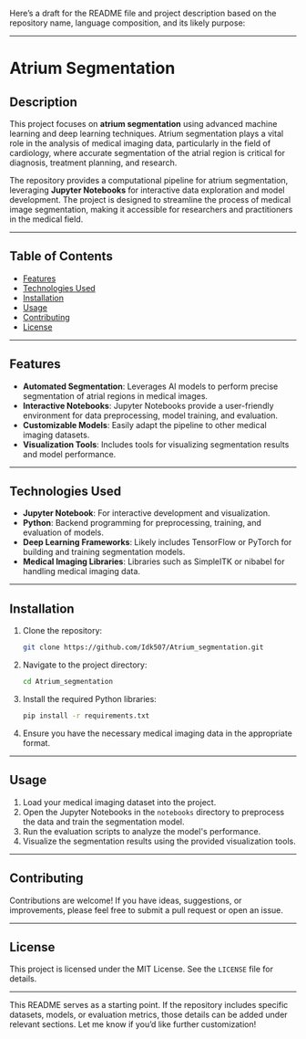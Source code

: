 Here’s a draft for the README file and project description based on the repository name, language composition, and its likely purpose:

---

# Atrium Segmentation

## Description
This project focuses on **atrium segmentation** using advanced machine learning and deep learning techniques. Atrium segmentation plays a vital role in the analysis of medical imaging data, particularly in the field of cardiology, where accurate segmentation of the atrial region is critical for diagnosis, treatment planning, and research.

The repository provides a computational pipeline for atrium segmentation, leveraging **Jupyter Notebooks** for interactive data exploration and model development. The project is designed to streamline the process of medical image segmentation, making it accessible for researchers and practitioners in the medical field.

---

## Table of Contents
- [Features](#features)
- [Technologies Used](#technologies-used)
- [Installation](#installation)
- [Usage](#usage)
- [Contributing](#contributing)
- [License](#license)

---

## Features
- **Automated Segmentation**: Leverages AI models to perform precise segmentation of atrial regions in medical images.
- **Interactive Notebooks**: Jupyter Notebooks provide a user-friendly environment for data preprocessing, model training, and evaluation.
- **Customizable Models**: Easily adapt the pipeline to other medical imaging datasets.
- **Visualization Tools**: Includes tools for visualizing segmentation results and model performance.

---

## Technologies Used
- **Jupyter Notebook**: For interactive development and visualization.
- **Python**: Backend programming for preprocessing, training, and evaluation of models.
- **Deep Learning Frameworks**: Likely includes TensorFlow or PyTorch for building and training segmentation models.
- **Medical Imaging Libraries**: Libraries such as SimpleITK or nibabel for handling medical imaging data.

---

## Installation
1. Clone the repository:
   ```bash
   git clone https://github.com/Idk507/Atrium_segmentation.git
   ```
2. Navigate to the project directory:
   ```bash
   cd Atrium_segmentation
   ```
3. Install the required Python libraries:
   ```bash
   pip install -r requirements.txt
   ```
4. Ensure you have the necessary medical imaging data in the appropriate format.

---

## Usage
1. Load your medical imaging dataset into the project.
2. Open the Jupyter Notebooks in the `notebooks` directory to preprocess the data and train the segmentation model.
3. Run the evaluation scripts to analyze the model's performance.
4. Visualize the segmentation results using the provided visualization tools.

---

## Contributing
Contributions are welcome! If you have ideas, suggestions, or improvements, please feel free to submit a pull request or open an issue.

---

## License
This project is licensed under the MIT License. See the `LICENSE` file for details.

---

This README serves as a starting point. If the repository includes specific datasets, models, or evaluation metrics, those details can be added under relevant sections. Let me know if you’d like further customization!
